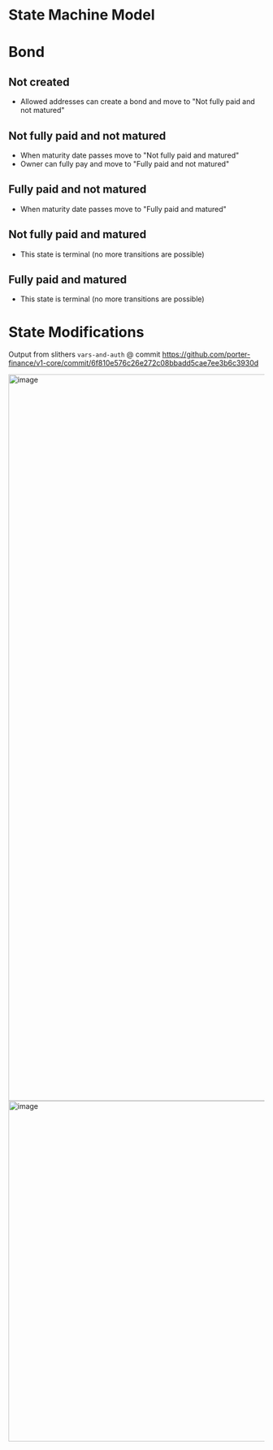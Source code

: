 # State Machine Model

# Bond

## Not created

- Allowed addresses can create a bond and move to "Not fully paid and not matured"

## Not fully paid and not matured

- When maturity date passes move to "Not fully paid and matured"
- Owner can fully pay and move to "Fully paid and not matured"

## Fully paid and not matured

- When maturity date passes move to "Fully paid and matured"

## Not fully paid and matured

- This state is terminal (no more transitions are possible)

## Fully paid and matured

- This state is terminal (no more transitions are possible)

# State Modifications

Output from slithers `vars-and-auth` @ commit https://github.com/porter-finance/v1-core/commit/6f810e576c26e272c08bbadd5cae7ee3b6c3930d

<img width="1431" alt="image" src="https://user-images.githubusercontent.com/15036618/159794711-3c244724-ca4b-49a6-b515-c69a5c6ec0e6.png">

<img width="671" alt="image" src="https://user-images.githubusercontent.com/15036618/159794739-1fc7f812-93e1-42fc-8313-523a09b978cd.png">
